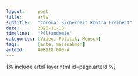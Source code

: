 ```yaml
---
layout:     post
title:      arte
subtitle:   "Corona: Sicherheit kontra Freiheit"
date:       2020-11-10
timeline:   "P(l)andemie"
categories: [Video, Politik, Mensch]
tags:       [arte, massnahmen]
arteId:     098118-000-A
---
```

{% include artePlayer.html id=page.arteId %}

